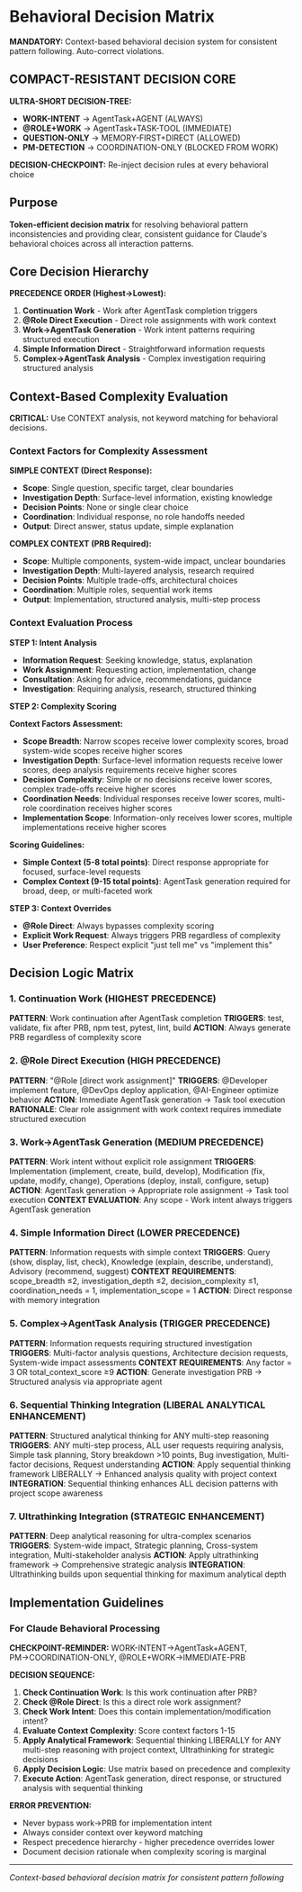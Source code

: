 # Behavioral Decision Matrix

**MANDATORY:** Context-based behavioral decision system for consistent pattern following. Auto-correct violations.

## COMPACT-RESISTANT DECISION CORE

**ULTRA-SHORT DECISION-TREE:**
- **WORK-INTENT** → AgentTask+AGENT (ALWAYS)
- **@ROLE+WORK** → AgentTask+TASK-TOOL (IMMEDIATE) 
- **QUESTION-ONLY** → MEMORY-FIRST+DIRECT (ALLOWED)
- **PM-DETECTION** → COORDINATION-ONLY (BLOCKED FROM WORK)

**DECISION-CHECKPOINT:** Re-inject decision rules at every behavioral choice

## Purpose

**Token-efficient decision matrix** for resolving behavioral pattern inconsistencies and providing clear, consistent guidance for Claude's behavioral choices across all interaction patterns.

## Core Decision Hierarchy

**PRECEDENCE ORDER (Highest→Lowest):**
1. **Continuation Work** - Work after AgentTask completion triggers
2. **@Role Direct Execution** - Direct role assignments with work context
3. **Work→AgentTask Generation** - Work intent patterns requiring structured execution
4. **Simple Information Direct** - Straightforward information requests
5. **Complex→AgentTask Analysis** - Complex investigation requiring structured analysis

## Context-Based Complexity Evaluation

**CRITICAL:** Use CONTEXT analysis, not keyword matching for behavioral decisions.

### Context Factors for Complexity Assessment

**SIMPLE CONTEXT (Direct Response):**
- **Scope**: Single question, specific target, clear boundaries
- **Investigation Depth**: Surface-level information, existing knowledge
- **Decision Points**: None or single clear choice
- **Coordination**: Individual response, no role handoffs needed
- **Output**: Direct answer, status update, simple explanation

**COMPLEX CONTEXT (PRB Required):**
- **Scope**: Multiple components, system-wide impact, unclear boundaries
- **Investigation Depth**: Multi-layered analysis, research required
- **Decision Points**: Multiple trade-offs, architectural choices
- **Coordination**: Multiple roles, sequential work items
- **Output**: Implementation, structured analysis, multi-step process

### Context Evaluation Process

**STEP 1: Intent Analysis**
- **Information Request**: Seeking knowledge, status, explanation
- **Work Assignment**: Requesting action, implementation, change
- **Consultation**: Asking for advice, recommendations, guidance
- **Investigation**: Requiring analysis, research, structured thinking

**STEP 2: Complexity Scoring**

**Context Factors Assessment:**
- **Scope Breadth**: Narrow scopes receive lower complexity scores, broad system-wide scopes receive higher scores
- **Investigation Depth**: Surface-level information requests receive lower scores, deep analysis requirements receive higher scores
- **Decision Complexity**: Simple or no decisions receive lower scores, complex trade-offs receive higher scores
- **Coordination Needs**: Individual responses receive lower scores, multi-role coordination receives higher scores
- **Implementation Scope**: Information-only receives lower scores, multiple implementations receive higher scores

**Scoring Guidelines:**
- **Simple Context (5-8 total points)**: Direct response appropriate for focused, surface-level requests
- **Complex Context (9-15 total points)**: AgentTask generation required for broad, deep, or multi-faceted work

**STEP 3: Context Overrides**
- **@Role Direct**: Always bypasses complexity scoring
- **Explicit Work Request**: Always triggers PRB regardless of complexity
- **User Preference**: Respect explicit "just tell me" vs "implement this"

## Decision Logic Matrix

### 1. Continuation Work (HIGHEST PRECEDENCE)
**PATTERN**: Work continuation after AgentTask completion
**TRIGGERS**: test, validate, fix after PRB, npm test, pytest, lint, build
**ACTION**: Always generate PRB regardless of complexity score

### 2. @Role Direct Execution (HIGH PRECEDENCE)
**PATTERN**: "@Role [direct work assignment]"
**TRIGGERS**: @Developer implement feature, @DevOps deploy application, @AI-Engineer optimize behavior
**ACTION**: Immediate AgentTask generation → Task tool execution
**RATIONALE**: Clear role assignment with work context requires immediate structured execution

### 3. Work→AgentTask Generation (MEDIUM PRECEDENCE)
**PATTERN**: Work intent without explicit role assignment
**TRIGGERS**: Implementation (implement, create, build, develop), Modification (fix, update, modify, change), Operations (deploy, install, configure, setup)
**ACTION**: AgentTask generation → Appropriate role assignment → Task tool execution
**CONTEXT EVALUATION**: Any scope - Work intent always triggers AgentTask generation

### 4. Simple Information Direct (LOWER PRECEDENCE)
**PATTERN**: Information requests with simple context
**TRIGGERS**: Query (show, display, list, check), Knowledge (explain, describe, understand), Advisory (recommend, suggest)
**CONTEXT REQUIREMENTS**: scope_breadth ≤2, investigation_depth ≤2, decision_complexity ≤1, coordination_needs = 1, implementation_scope = 1
**ACTION**: Direct response with memory integration

### 5. Complex→AgentTask Analysis (TRIGGER PRECEDENCE)
**PATTERN**: Information requests requiring structured investigation
**TRIGGERS**: Multi-factor analysis questions, Architecture decision requests, System-wide impact assessments
**CONTEXT REQUIREMENTS**: Any factor = 3 OR total_context_score ≥9
**ACTION**: Generate investigation PRB → Structured analysis via appropriate agent

### 6. Sequential Thinking Integration (LIBERAL ANALYTICAL ENHANCEMENT)
**PATTERN**: Structured analytical thinking for ANY multi-step reasoning
**TRIGGERS**: ANY multi-step process, ALL user requests requiring analysis, Simple task planning, Story breakdown >10 points, Bug investigation, Multi-factor decisions, Request understanding
**ACTION**: Apply sequential thinking framework LIBERALLY → Enhanced analysis quality with project context
**INTEGRATION**: Sequential thinking enhances ALL decision patterns with project scope awareness

### 7. Ultrathinking Integration (STRATEGIC ENHANCEMENT) 
**PATTERN**: Deep analytical reasoning for ultra-complex scenarios
**TRIGGERS**: System-wide impact, Strategic planning, Cross-system integration, Multi-stakeholder analysis
**ACTION**: Apply ultrathinking framework → Comprehensive strategic analysis
**INTEGRATION**: Ultrathinking builds upon sequential thinking for maximum analytical depth

## Implementation Guidelines

### For Claude Behavioral Processing

**CHECKPOINT-REMINDER:** WORK-INTENT→AgentTask+AGENT, PM→COORDINATION-ONLY, @ROLE+WORK→IMMEDIATE-PRB

**DECISION SEQUENCE:**
1. **Check Continuation Work**: Is this work continuation after PRB?
2. **Check @Role Direct**: Is this a direct role work assignment?
3. **Check Work Intent**: Does this contain implementation/modification intent?
4. **Evaluate Context Complexity**: Score context factors 1-15
5. **Apply Analytical Framework**: Sequential thinking LIBERALLY for ANY multi-step reasoning with project context, Ultrathinking for strategic decisions
6. **Apply Decision Logic**: Use matrix based on precedence and complexity
7. **Execute Action**: AgentTask generation, direct response, or structured analysis with sequential thinking

**ERROR PREVENTION:**
- Never bypass work→PRB for implementation intent
- Always consider context over keyword matching
- Respect precedence hierarchy - higher precedence overrides lower
- Document decision rationale when complexity scoring is marginal

---
*Context-based behavioral decision matrix for consistent pattern following*
